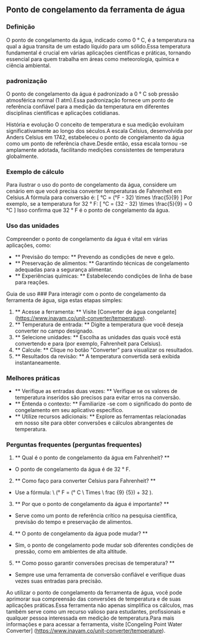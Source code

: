 ## Ponto de congelamento da ferramenta de água

### Definição
O ponto de congelamento da água, indicado como 0 ° C, é a temperatura na qual a água transita de um estado líquido para um sólido.Essa temperatura fundamental é crucial em várias aplicações científicas e práticas, tornando essencial para quem trabalha em áreas como meteorologia, química e ciência ambiental.

### padronização
O ponto de congelamento da água é padronizado a 0 ° C sob pressão atmosférica normal (1 atm).Essa padronização fornece um ponto de referência confiável para a medição da temperatura em diferentes disciplinas científicas e aplicações cotidianas.

História e evolução
O conceito de temperatura e sua medição evoluíram significativamente ao longo dos séculos.A escala Celsius, desenvolvida por Anders Celsius em 1742, estabeleceu o ponto de congelamento da água como um ponto de referência chave.Desde então, essa escala tornou -se amplamente adotada, facilitando medições consistentes de temperatura globalmente.

### Exemplo de cálculo
Para ilustrar o uso do ponto de congelamento da água, considere um cenário em que você precisa converter temperaturas de Fahrenheit em Celsius.A fórmula para conversão é:
\[ °C = (°F - 32) \times \frac{5}{9} \]
Por exemplo, se a temperatura for 32 ° F:
\[ °C = (32 - 32) \times \frac{5}{9} = 0 °C \]
Isso confirma que 32 ° F é o ponto de congelamento da água.

### Uso das unidades
Compreender o ponto de congelamento da água é vital em várias aplicações, como:
- ** Previsão do tempo: ** Prevendo as condições de neve e gelo.
- ** Preservação de alimentos: ** Garantindo técnicas de congelamento adequadas para a segurança alimentar.
- ** Experiências químicas: ** Estabelecendo condições de linha de base para reações.

Guia de uso ###
Para interagir com o ponto de congelamento da ferramenta de água, siga estas etapas simples:
1. ** Acesse a ferramenta: ** Visite [Converter de água congelante] (https://www.inayam.co/unit-converter/temperature).
2. ** Temperatura de entrada: ** Digite a temperatura que você deseja converter no campo designado.
3. ** Selecione unidades: ** Escolha as unidades das quais você está convertendo e para (por exemplo, Fahrenheit para Celsius).
4. ** Calcule: ** Clique no botão "Converter" para visualizar os resultados.
5. ** Resultados da revisão: ** A temperatura convertida será exibida instantaneamente.

### Melhores práticas
- ** Verifique as entradas duas vezes: ** Verifique se os valores de temperatura inseridos são precisos para evitar erros na conversão.
- ** Entenda o contexto: ** Familiarize -se com o significado do ponto de congelamento em seu aplicativo específico.
- ** Utilize recursos adicionais: ** Explore as ferramentas relacionadas em nosso site para obter conversões e cálculos abrangentes de temperatura.

### Perguntas frequentes (perguntas frequentes)

1. ** Qual é o ponto de congelamento da água em Fahrenheit? **
- O ponto de congelamento da água é de 32 ° F.

2. ** Como faço para converter Celsius para Fahrenheit? **
- Use a fórmula: \ (° F = (° C \ Times \ frac {9} {5}) + 32 \).

3. ** Por que o ponto de congelamento da água é importante? **
- Serve como um ponto de referência crítico na pesquisa científica, previsão do tempo e preservação de alimentos.

4. ** O ponto de congelamento da água pode mudar? **
- Sim, o ponto de congelamento pode mudar sob diferentes condições de pressão, como em ambientes de alta altitude.

5. ** Como posso garantir conversões precisas de temperatura? **
- Sempre use uma ferramenta de conversão confiável e verifique duas vezes suas entradas para precisão.

Ao utilizar o ponto de congelamento da ferramenta de água, você pode aprimorar sua compreensão das conversões de temperatura e de suas aplicações práticas.Essa ferramenta não apenas simplifica os cálculos, mas também serve como um recurso valioso para estudantes, profissionais e qualquer pessoa interessada em medição de temperatura.Para mais informações e para acessar a ferramenta, visite [Congeling Point Water Converter] (https://www.inayam.co/unit-converter/temperature).